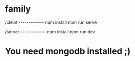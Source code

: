 # family
/cleint -------------
  npm install
  npm run serve

/server -------------
  npm install
  npm run dev

# You need mongodb installed ;)
